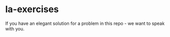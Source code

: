 # la-exercises
If you have an elegant solution for a problem in this repo - we want to speak with you.
